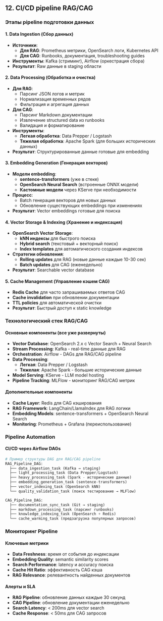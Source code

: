 ## 12. CI/CD pipeline RAG/CAG

### Этапы pipeline подготовки данных

#### 1. Data Ingestion (Сбор данных)
- **Источники**:
  - **Для RAG**: Prometheus метрики, OpenSearch логи, Kubernetes API
  - **Для CAG**: Runbooks, документация, troubleshooting guides
- **Инструменты**: Kafka (стриминг), Airflow (оркестрация сбора)
- **Результат**: Raw данные в staging области

#### 2. Data Processing (Обработка и очистка)
- **Для RAG**: 
  - Парсинг JSON логов и метрик
  - Нормализация временных рядов
  - Фильтрация и агрегация данных
- **Для CAG**:
  - Парсинг Markdown документации
  - Извлечение structured data из runbooks
  - Валидация и форматирование
- **Инструменты**: 
  - **Легкая обработка**: Data Prepper / Logstash
  - **Тяжелая обработка**: Apache Spark (для больших исторических данных)
- **Результат**: Структурированные данные готовые для embedding

#### 3. Embedding Generation (Генерация векторов)
- **Модели embedding**:
  - **sentence-transformers** (уже в стеке)
  - **OpenSearch Neural Search** (встроенные ONNX модели)
  - **Кастомные модели** через KServe при необходимости
- **Процесс**:
  - Batch генерация векторов для новых данных
  - Обновление существующих embeddings при изменениях
- **Результат**: Vector embeddings готовые для поиска

#### 4. Vector Storage & Indexing (Хранение и индексация)
- **OpenSearch Vector Storage**:
  - **kNN индексы** для быстрого поиска
  - **Hybrid search** (текстовый + векторный поиск)
  - **Index templates** для автоматического создания индексов
- **Стратегии обновления**:
  - **Rolling updates** для RAG (новые данные каждые 10-30 сек)
  - **Batch updates** для CAG (еженедельно)
- **Результат**: Searchable vector database

#### 5. Cache Management (Управление кэшем CAG)
- **Redis Cache** для часто запрашиваемых ответов CAG
- **Cache invalidation** при обновлении документации
- **TTL policies** для автоматической очистки
- **Результат**: Быстрый доступ к static knowledge

### Технологический стек RAG/CAG

#### Основные компоненты (все уже развернуты)
- **Vector Database**: OpenSearch 2.x с Vector Search + Neural Search
- **Stream Processing**: Kafka - real-time данные для RAG
- **Orchestration**: Airflow - DAGs для RAG/CAG pipeline
- **Data Processing**: 
  - **Легкая**: Data Prepper / Logstash
  - **Тяжелая**: Apache Spark - большие исторические данные
- **Model Serving**: KServe - LLM model hosting
- **Pipeline Tracking**: MLFlow - мониторинг RAG/CAG метрик

#### Дополнительные компоненты
- **Cache Layer**: Redis для CAG кэширования
- **RAG Framework**: LangChain/LlamaIndex для RAG логики
- **Embedding Models**: sentence-transformers + OpenSearch Neural Search
- **Monitoring**: Prometheus + Grafana (переиспользование)

### Pipeline Automation

#### CI/CD через Airflow DAGs
```python
# Пример структуры DAG для RAG/CAG pipeline
RAG_Pipeline_DAG:
  ├── data_ingestion_task (Kafka → staging)
  ├── light_processing_task (Data Prepper/Logstash)
  ├── heavy_processing_task (Spark - исторические данные) 
  ├── embedding_generation_task (sentence-transformers)
  ├── vector_indexing_task (OpenSearch kNN)
  └── quality_validation_task (поиск тестирование → MLFlow)

CAG_Pipeline_DAG:
  ├── documentation_sync_task (Git → staging)
  ├── markdown_processing_task (парсинг runbooks)
  ├── knowledge_indexing_task (OpenSearch + Redis)
  └── cache_warming_task (предзагрузка популярных запросов)
```

### Мониторинг Pipeline

#### Ключевые метрики
- **Data Freshness**: время от события до индексации
- **Embedding Quality**: semantic similarity scores  
- **Search Performance**: latency и accuracy поиска
- **Cache Hit Ratio**: эффективность CAG кэша
- **RAG Relevance**: релевантность найденных документов

#### Алерты и SLA
- **RAG Pipeline**: обновление данных каждые 30 секунд
- **CAG Pipeline**: обновление документации еженедельно
- **Search Latency**: < 200ms для vector search
- **Cache Response**: < 50ms для CAG запросов
